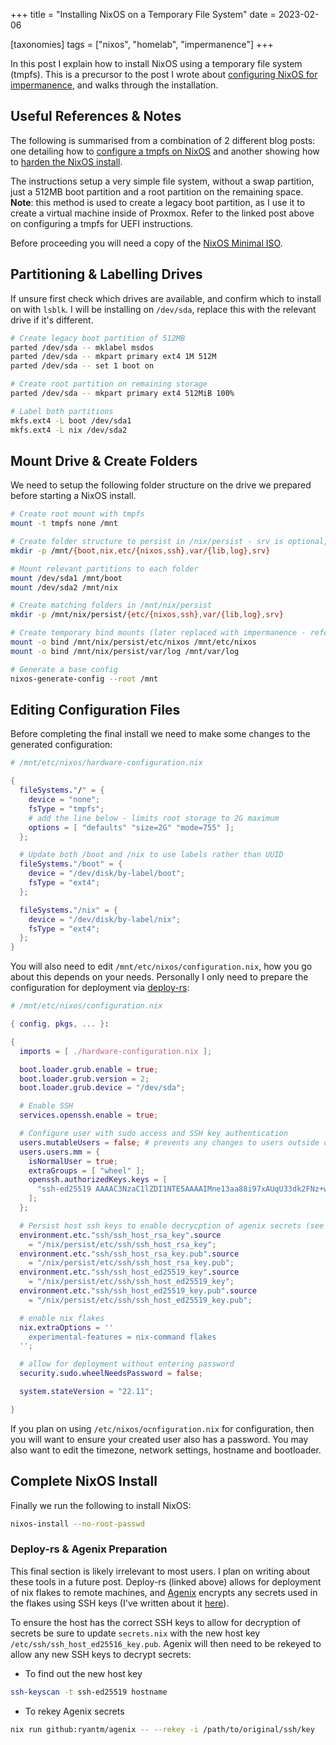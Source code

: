 +++
title = "Installing NixOS on a Temporary File System"
date = 2023-02-06

[taxonomies]
tags = ["nixos", "homelab", "impermanence"]
+++

In this post I explain how to install NixOS using a temporary file system (tmpfs). This is a precursor to the post I wrote about [configuring NixOS for impermanence](https://micha.elmurphy.com/nixos-impermanence/), and walks through the installation.

<!-- more -->

## Useful References & Notes

The following is summarised from a combination of 2 different blog posts: one detailing how to [configure a tmpfs on NixOS](https://elis.nu/blog/2020/05/nixos-tmpfs-as-root/) and another showing how to [harden the NixOS install](https://xeiaso.net/blog/paranoid-nixos-2021-07-18).

The instructions setup a very simple file system, without a swap partition, just a 512MB boot partition and a root partition on the remaining space. **Note**: this method is used to create a legacy boot partition, as I use it to create a virtual machine inside of Proxmox. Refer to the linked post above on configuring a tmpfs for UEFI instructions.

Before proceeding you will need a copy of the [NixOS Minimal ISO](https://nixos.org/download.html#nix-more).

## Partitioning & Labelling Drives

If unsure first check which drives are available, and confirm which to install on with `lsblk`. I will be installing on `/dev/sda`, replace this with the relevant drive if it's different.

```bash
# Create legacy boot partition of 512MB
parted /dev/sda -- mklabel msdos
parted /dev/sda -- mkpart primary ext4 1M 512M
parted /dev/sda -- set 1 boot on

# Create root partition on remaining storage
parted /dev/sda -- mkpart primary ext4 512MiB 100%

# Label both partitions
mkfs.ext4 -L boot /dev/sda1
mkfs.ext4 -L nix /dev/sda2
```
## Mount Drive & Create Folders

We need to setup the following folder structure on the drive we prepared before starting a NixOS install.

```bash
# Create root mount with tmpfs
mount -t tmpfs none /mnt

# Create folder structure to persist in /nix/persist - srv is optional, used as home directory for services
mkdir -p /mnt/{boot,nix,etc/{nixos,ssh},var/{lib,log},srv}

# Mount relevant partitions to each folder
mount /dev/sda1 /mnt/boot
mount /dev/sda2 /mnt/nix

# Create matching folders in /mnt/nix/persist
mkdir -p /mnt/nix/persist/{etc/{nixos,ssh},var/{lib,log},srv}

# Create temporary bind mounts (later replaced with impermanence - refer to post linked above)
mount -o bind /mnt/nix/persist/etc/nixos /mnt/etc/nixos
mount -o bind /mnt/nix/persist/var/log /mnt/var/log

# Generate a base config
nixos-generate-config --root /mnt
```

## Editing Configuration Files

Before completing the final install we need to make some changes to the generated configuration:

```nix
# /mnt/etc/nixos/hardware-configuration.nix

{
  fileSystems."/" = {
    device = "none";
    fsType = "tmpfs";
    # add the line below - limits root storage to 2G maximum
    options = [ "defaults" "size=2G" "mode=755" ];
  };

  # Update both /boot and /nix to use labels rather than UUID
  fileSystems."/boot" = {
    device = "/dev/disk/by-label/boot";
    fsType = "ext4";
  };

  fileSystems."/nix" = {
    device = "/dev/disk/by-label/nix";
    fsType = "ext4";
  };
}
```

You will also need to edit `/mnt/etc/nixos/configuration.nix`, how you go about this depends on your needs. Personally I only need to prepare the configuration for deployment via [deploy-rs](https://github.com/serokell/deploy-rs):

```nix
# /mnt/etc/nixos/configuration.nix

{ config, pkgs, ... }:

{
  imports = [ ./hardware-configuration.nix ];

  boot.loader.grub.enable = true;
  boot.loader.grub.version = 2;
  boot.loader.grub.device = "/dev/sda";

  # Enable SSH
  services.openssh.enable = true;

  # Configure user with sudo access and SSH key authentication
  users.mutableUsers = false; # prevents any changes to users outside of config file
  users.users.mm = {
    isNormalUser = true;
    extraGroups = [ "wheel" ];
    openssh.authorizedKeys.keys = [
      "ssh-ed25519 AAAAC3NzaC1lZDI1NTE5AAAAIMne13aa88i97xAUqU33dk2FNz+w8OIMGi8LH4BCRFaN"
    ];
  };

  # Persist host ssh keys to enable decrycption of agenix secrets (see below)
  environment.etc."ssh/ssh_host_rsa_key".source
    = "/nix/persist/etc/ssh/ssh_host_rsa_key";
  environment.etc."ssh/ssh_host_rsa_key.pub".source
    = "/nix/persist/etc/ssh/ssh_host_rsa_key.pub";
  environment.etc."ssh/ssh_host_ed25519_key".source
    = "/nix/persist/etc/ssh/ssh_host_ed25519_key";
  environment.etc."ssh/ssh_host_ed25519_key.pub".source
    = "/nix/persist/etc/ssh/ssh_host_ed25519_key.pub";

  # enable nix flakes
  nix.extraOptions = ''
    experimental-features = nix-command flakes
  '';

  # allow for deployment without entering password
  security.sudo.wheelNeedsPassword = false;

  system.stateVersion = "22.11";

}
```

If you plan on using `/etc/nixos/ocnfiguration.nix` for configuration, then you will want to ensure your created user also has a password. You may also want to edit the timezone, network settings, hostname and bootloader.

## Complete NixOS Install

Finally we run the following to install NixOS:

```bash
nixos-install --no-root-passwd
```

### Deploy-rs & Agenix Preparation

This final section is likely irrelevant to most users. I plan on writing about these tools in a future post. Deploy-rs (linked above) allows for deployment of nix flakes to remote machines, and [Agenix](https://github.com/ryantm/agenix) encrypts any secrets used in the flakes using SSH keys (I've written about it [here](/encrypting-secrets-nixos)).

To ensure the host has the correct SSH keys to allow for decryption of secrets be sure to update `secrets.nix` with the new host key `/etc/ssh/ssh_host_ed25516_key.pub`. Agenix will then need to be rekeyed to allow any new SSH keys to decrypt secrets:

- To find out the new host key
```bash
ssh-keyscan -t ssh-ed25519 hostname
```

- To rekey Agenix secrets

```bash
nix run github:ryantm/agenix -- --rekey -i /path/to/original/ssh/key
```
